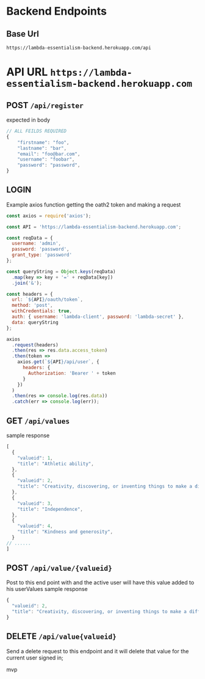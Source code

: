 # Backend Endpoints
## Base Url
`https://lambda-essentialism-backend.herokuapp.com/api`

# API URL `https://lambda-essentialism-backend.herokuapp.com`
## POST  `/api/register`
expected in body
```js
// ALL FEILDS REQUIRED
{
	"firstname": "foo", 
	"lastname": "bar",
	"email": "foo@bar.com", 
	"username": "foobar",
	"password": "password",
}
```

## LOGIN 
Example axios function getting the oath2 token and making a request

```javascript
const axios = require('axios');

const API = 'https://lambda-essentialism-backend.herokuapp.com';

const reqData = {
  username: 'admin',
  password: 'password',
  grant_type: 'password'
};

const queryString = Object.keys(reqData)
  .map(key => key + '=' + reqData[key])
  .join('&');

const headers = {
  url: `${API}/oauth/token`,
  method: 'post',
  withCredentials: true,
  auth: { username: 'lambda-client', password: 'lambda-secret' },
  data: queryString
};

axios
  .request(headers)
  .then(res => res.data.access_token)
  .then(token =>
    axios.get(`${API}/api/user`, {
      headers: {
        Authorization: 'Bearer ' + token
      }
    })
  )
  .then(res => console.log(res.data))
  .catch(err => console.log(err));
```


## GET  `/api/values`
sample response
```js
[
  {
    "valueid": 1,
    "title": "Athletic ability",
  },
  {
    "valueid": 2,
    "title": "Creativity, discovering, or inventing things to make a difference in the world",
  },
  {
    "valueid": 3,
    "title": "Independence",
  },
  {
    "valueid": 4,
    "title": "Kindness and generosity",
  }
// ......
]
```


## POST  `/api/value/{valueid}`
Post to this end point with and the active user will have this value added to his userValues
sample response
```js
{
  "valueid": 2,
  "title": "Creativity, discovering, or inventing things to make a difference in the world"
}
```

## DELETE `/api/value{valueid}`
Send a delete request to this endpoint and it will delete that value for the current user signed in;

mvp